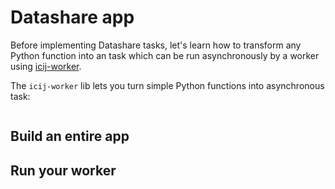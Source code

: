 # Datashare app



Before implementing Datashare tasks, let's learn how to transform any Python function into an task which can be run asynchronously by a worker using [icij-worker](https://github.com/ICIJ/icij-python/tree/main/icij-worker).

The `icij-worker` lib lets you turn simple Python functions into asynchronous task: 

```python
```

## Build an entire app

## Run your worker
